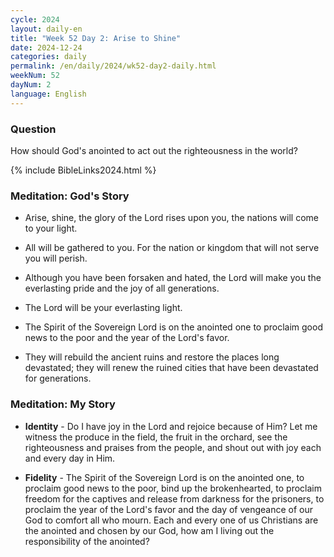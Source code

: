 ```yaml
---
cycle: 2024
layout: daily-en
title: "Week 52 Day 2: Arise to Shine"
date: 2024-12-24
categories: daily
permalink: /en/daily/2024/wk52-day2-daily.html
weekNum: 52
dayNum: 2
language: English
---
```


### Question     
How should God's anointed to act out the righteousness in the world?

{% include BibleLinks2024.html %} 

### Meditation: God's Story   
+ Arise, shine, the glory of the Lord rises upon you, the nations will come to your light. 

+ All will be gathered to you. For the nation or kingdom that will not serve you will perish. 

+ Although you have been forsaken and hated, the Lord will make you the everlasting pride and the joy of all generations. 

+ The Lord will be your everlasting light. 

+ The Spirit of the Sovereign Lord is on the anointed one to proclaim good news to the poor and the year of the Lord's favor. 

+ They will rebuild the ancient ruins and restore the places long devastated; they will renew the ruined cities that have been devastated for generations. 

### Meditation: My Story   
+ **Identity** - Do I have joy in the Lord and rejoice because of Him? Let me witness the produce in the field, the fruit in the orchard, see the righteousness and praises from the people, and shout out with joy each and every day in Him. 

+ **Fidelity** - The Spirit of the Sovereign Lord is on the anointed one, to proclaim good news to the poor, bind up the brokenhearted, to proclaim freedom for the captives and release from darkness for the prisoners, to proclaim the year of the Lord's favor and the day of vengeance of our God to comfort all who mourn. Each and every one of us Christians are the anointed and chosen by our God, how am I living out the responsibility of the anointed? 
